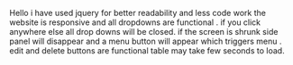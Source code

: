 Hello
i have used jquery for better readability and less code work
the website is responsive and all dropdowns are functional . if you click anywhere else all drop downs will be closed.
if the screen is shrunk side panel will disappear and a menu button will appear which triggers menu .
edit and delete buttons are functional 
table may take few seconds to load.
